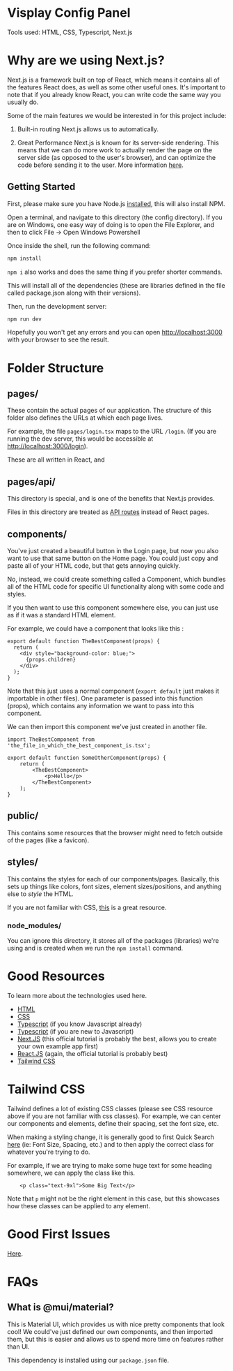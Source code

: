 # Visplay Config Panel

Tools used: HTML, CSS, Typescript, Next.js

# Why are we using Next.js?
Next.js is a framework built on top of React, which means it contains all of the features React does, as well as some other useful ones.
It's important to note that if you already know React, you can write code the same way you usually do.

Some of the main features we would be interested in for this project include:

1. Built-in routing
Next.js allows us to automatically.

2. Great Performance
Next.js is known for its server-side rendering. This means that we can do more work to actually render the page on the server side (as opposed to the user's browser), and can optimize the code before sending it to the user. More information [here](https://medium.com/swlh/server-side-rendering-with-next-js-56f84f98f9bd).

## Getting Started
First, please make sure you have Node.js [installed](https://nodejs.org), this will also install NPM.

Open a terminal, and navigate to this directory (the config directory). If you are on Windows, one easy way of doing is to open the File Explorer, and then to click File -> Open Windows Powershell

Once inside the shell, run the following command:
```bash
npm install
```
`npm i` also works and does the same thing if you prefer shorter commands.

This will install all of the dependencies (these are libraries defined in the file called package.json along with their versions).

Then, run the development server:

```bash
npm run dev
```

Hopefully you won't get any errors and you can open [http://localhost:3000](http://localhost:3000) with your browser to see the result.

# Folder Structure

## pages/
These contain the actual pages of our application. The structure of this folder also defines the URLs at which each page lives.

For example, the file `pages/login.tsx` maps to the URL `/login`. (If you are running the dev server, this would be accessible at [http://localhost:3000/login](http://localhost:3000/login)).

These are all written in React, and 

## pages/api/
This directory is special, and is one of the benefits that Next.js provides. 

Files in this directory are treated as [API routes](https://nextjs.org/docs/api-routes/introduction) instead of React pages.

## components/
You've just created a beautiful button in the Login page, but now you also want to use that same button on the Home page.
You could just copy and paste all of your HTML code, but that gets annoying quickly.

No, instead, we could create something called a Component, which bundles all of the HTML code for specific UI functionality along with some code and styles.

If you then want to use this component somewhere else, you can just use as if it was a standard HTML element.

For example, we could have a component that looks like this :

```tsx
export default function TheBestComponent(props) {
  return (
    <div style="background-color: blue;">
      {props.children}
    </div>
  );
}
```

Note that this just uses a normal component (`export default` just makes it importable in other files).
One parameter is passed into this function (props), which contains any information we want to pass into this component.

We can then import this component we've just created in another file.

```tsx
import TheBestComponent from 'the_file_in_which_the_best_component_is.tsx';

export default function SomeOtherComponent(props) {
    return (
        <TheBestComponent>
            <p>Hello</p>
        </TheBestComponent>
    );
}
```


## public/
This contains some resources that the browser might need to fetch outside of the pages (like a favicon).

## styles/
This contains the styles for each of our components/pages. Basically, this sets up things like colors, font sizes, element sizes/positions, and anything else to *style* the HTML.

If you are not familiar with CSS, [this](https://developer.mozilla.org/en-US/docs/Learn/CSS/First_steps) is a great resource.

### node_modules/
You can ignore this directory, it stores all of the packages (libraries) we're using and is created when we run the `npm install` command.

# Good Resources
To learn more about the technologies used here. 

- [HTML](https://developer.mozilla.org/en-US/docs/Learn/HTML/Introduction_to_HTML/Getting_started)
- [CSS](https://developer.mozilla.org/en-US/docs/Learn/CSS/First_steps)
- [Typescript](https://product.hubspot.com/blog/intro-to-typescript) (if you know Javascript already)
- [Typescript](https://www.codecademy.com/learn/learn-typescript) (if you are new to Javascript)
- [Next.JS](https://nextjs.org/learn/basics/create-nextjs-app) (this official tutorial is probably the best, allows you to create your own example app first)
- [React.JS](https://reactjs.org/tutorial/tutorial.html) (again, the official tutorial is probably best)
- [Tailwind CSS](https://tsh.io/blog/tailwind-css-tutorial/)

# Tailwind CSS
Tailwind defines a lot of existing CSS classes (please see CSS resource above if you are not familiar with css classes).
For example, we can center our components and elements, define their spacing, set the font size, etc.

When making a styling change, it is generally good to first Quick Search [here](https://tailwindcss.com/docs) (ie: Font Size, Spacing, etc.) and to then apply the correct class for whatever you're trying to do.

For example, if we are trying to make some huge text for some heading somewhere, we can apply the class like this.

```tsx
    <p class="text-9xl">Some Big Text</p>
```

Note that `p` might not be the right element in this case, but this showcases how these classes can be applied to any element.

# Good First Issues
[Here](https://github.com/ColoradoSchoolOfMines/visplay-v2/issues?q=is%3Aopen+label%3Aconfig+label%3A%22good+first+issue%22).

# FAQs

## What is @mui/material?
This is Material UI, which provides us with nice pretty components that look cool!
We could've just defined our own components, and then imported them, but this is easier and allows us to spend more time on features rather than UI.

This dependency is installed using our `package.json` file.
